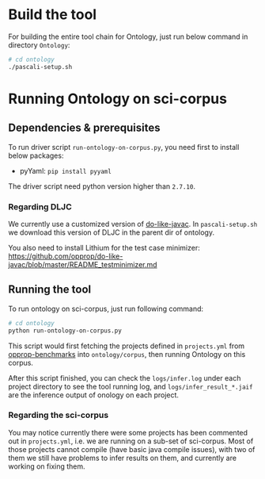 # Build the tool

For building the entire tool chain for Ontology, just run below
command in directory `Ontology`:

```bash
# cd ontology
./pascali-setup.sh
```

# Running Ontology on sci-corpus

## Dependencies & prerequisites 

To run driver script `run-ontology-on-corpus.py`, you need first to
install below packages:

- pyYaml: `pip install pyyaml`

The driver script need python version higher than `2.7.10`.

### Regarding DLJC

We currently use a customized version of
[do-like-javac](https://github.com/pascaliUWat/do-like-javac.git). In
`pascali-setup.sh` we download this version of DLJC in the parent dir
of ontology.

You also need to install Lithium for the test case minimizer:
https://github.com/opprop/do-like-javac/blob/master/README_testminimizer.md


## Running the tool
To run ontology on sci-corpus, just run following command:

```bash
# cd ontology
python run-ontology-on-corpus.py
```

This script would first fetching the projects defined in
`projects.yml` from
[opprop-benchmarks](https://github.com/opprop-benchmarks) into
`ontology/corpus`, then running Ontology on this corpus.

After this script finished, you can check the `logs/infer.log` under
each project directory to see the tool running log, and
`logs/infer_result_*.jaif` are the inference output
of onology on each project.

### Regarding the sci-corpus

You may notice currently there were some projects has been commented
out in `projects.yml`, i.e. we are running on a sub-set of
sci-corpus. Most of those projects cannot compile (have basic java
compile issues), with two of them we still have problems to infer
results on them, and currently are working on fixing them.
